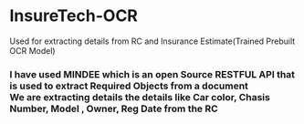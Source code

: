 # InsureTech-OCR
Used for extracting details from RC and Insurance Estimate(Trained Prebuilt OCR Model)
<h3> I have used MINDEE which is an open Source RESTFUL API that is used to extract <b> Required Objects from a document<b><br>
  We are extracting details the details like Car color, Chasis Number, Model , Owner, Reg Date from the RC
